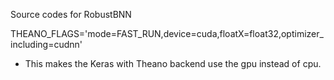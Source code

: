 Source codes for RobustBNN

THEANO_FLAGS='mode=FAST_RUN,device=cuda,floatX=float32,optimizer_including=cudnn'
- This makes the Keras with Theano backend use the gpu instead of cpu.